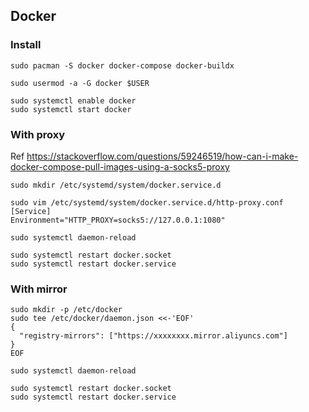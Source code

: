 ## Docker

### Install

```
sudo pacman -S docker docker-compose docker-buildx
```

```
sudo usermod -a -G docker $USER
```

```
sudo systemctl enable docker
sudo systemctl start docker
```

### With proxy

Ref https://stackoverflow.com/questions/59246519/how-can-i-make-docker-compose-pull-images-using-a-socks5-proxy

```
sudo mkdir /etc/systemd/system/docker.service.d

sudo vim /etc/systemd/system/docker.service.d/http-proxy.conf
[Service]
Environment="HTTP_PROXY=socks5://127.0.0.1:1080"

sudo systemctl daemon-reload

sudo systemctl restart docker.socket
sudo systemctl restart docker.service
```

### With mirror

```
sudo mkdir -p /etc/docker
sudo tee /etc/docker/daemon.json <<-'EOF'
{
  "registry-mirrors": ["https://xxxxxxxx.mirror.aliyuncs.com"]
}
EOF

sudo systemctl daemon-reload

sudo systemctl restart docker.socket
sudo systemctl restart docker.service
```
